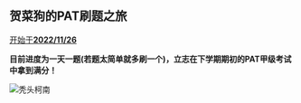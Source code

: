 ## 贺菜狗的PAT刷题之旅

<u>开始于**2022/11/26**</u>

**目前进度为一天一题(若题太简单就多刷一个)，立志在下学期期初的PAT甲级考试中拿到满分！**

![秃头柯南](https://user-images.githubusercontent.com/80687988/205430357-9a139fdd-7800-48ad-beb7-4f3560e39442.jpg)
